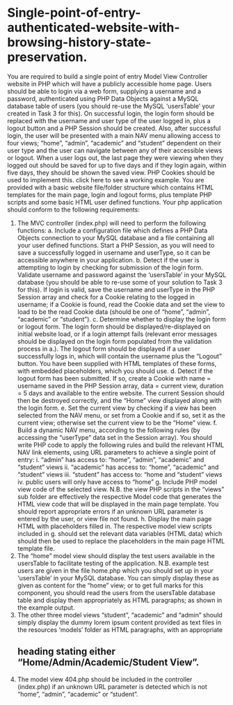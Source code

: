 # Single-point-of-entry-authenticated-website-with-browsing-history-state-preservation.
You are required to build a single point of entry Model View Controller website in PHP which will have a
publicly accessible home page. Users should be able to login via a web form, supplying a username and a
password, authenticated using PHP Data Objects against a MySQL database table of users (you should
re-use the MySQL ‘usersTable’ your created in Task 3 for this).
On successful login, the login form should be replaced with the username and user type of the user logged
in, plus a logout button and a PHP Session should be created. Also, after successful login, the user will be
presented with a main NAV menu allowing access to four views; “home”, “admin”, “academic” and “student”
dependent on their user type and the user can navigate between any of their accessible views or logout.
When a user logs out, the last page they were viewing when they logged out should be saved for up to five
days and if they login again, within five days, they should be shown the saved view.
PHP Cookies should be used to implement this. click here to see a working example.
You are provided with a basic website file/folder structure which contains HTML templates for the main
page, login and logout forms, plus template PHP scripts and some basic HTML user defined functions.
Your php application should conform to the following requirements:
1. The MVC controller (index.php) will need to perform the following functions:
a. Include a configuration file which defines a PHP Data Objects connection to your MySQL
database and a file containing all your user defined functions. Start a PHP Session, as
you will need to save a successfully logged in username and userType, so it can be
accessible anywhere in your application.
b. Detect if the user is attempting to login by checking for submission of the login form.
Validate username and password against the ‘usersTable’ in your MySQL database (you
should be able to re-use some of your solution to Task 3 for this). If login is valid, save the
username and userType in the PHP Session array and check for a Cookie relating to the
logged in username; if a Cookie is found, read the Cookie data and set the view to load to be
the read Cookie data (should be one of “home”, “admin”, “academic” or “student”).
c. Determine whether to display the login form or logout form. The login form should be
displayed/re-displayed on initial website load, or if a login attempt fails (relevant error
messages should be displayed on the login form populated from the validation process in
a.). The logout form should be displayed if a user successfully logs in, which will contain the
username plus the “Logout” button. You have been supplied with HTML templates of these
forms, with embedded placeholders, which you should use.
d. Detect if the logout form has been submitted. If so, create a Cookie with name =
username saved in the PHP Session array, data = current view, duration = 5 days and
available to the entire website. The current Session should then be destroyed correctly, and
the “Home” view displayed along with the login form.
e. Set the current view by checking if a view has been selected from the NAV menu, or set
from a Cookie and if so, set it as the current view; otherwise set the current view to be the
“Home” view.
f. Build a dynamic NAV menu, according to the following rules (by accessing the “userType”
data set in the Session array). You should write PHP code to apply the following rules and
build the relevant HTML NAV link elements, using URL parameters to achieve a single point
of entry:
i. “admin” has access to: “home”, “admin”, “academic” and “student” views
ii. “academic” has access to: “home”, “academic” and “student” views
iii. “student” has access to: “home and “student” views
iv. public users will only have access to “home”
g. Include PHP model view code of the selected view. N.B. the view PHP scripts in the
“views” sub folder are effectively the respective Model code that generates the HTML view
code that will be displayed in the main page template. You should report appropriate errors
if an unknown URL parameter is entered by the user, or view file not found.
h. Display the main page HTML with placeholders filled in. The respective model view
scripts included in g. should set the relevant data variables (HTML data) which should then
be used to replace the placeholders in the main page HTML template file.
2. The “home” model view should display the test users available in the usersTable to facilitate
testing of the application. N.B. example test users are given in the file home.php which you should
set up in your ‘usersTable’ in your MySQL database. You can simply display these as given as
content for the “home” view; or to get full marks for this component, you should read the users from
the usersTable database table and display them appropriately as HTML paragraphs; as shown in
the example output.
3. The other three model views “student”, “academic” and “admin” should simply display the
dummy lorem ipsum content provided as text files in the resources ‘models’ folder as HTML
paragraphs, with an appropriate <h2> heading stating either “Home/Admin/Academic/Student
View”.
4. The model view 404.php should be included in the controller (index.php) if an unknown URL
parameter is detected which is not “home”, “admin”, “academic” or “student”.
